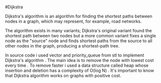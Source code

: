 #Dijkstra

Dijkstra's algorithm is an algorithm for finding the shortest paths between nodes in a graph, which may represent, for example, road networks.

The algorithm exists in many variants; Dijkstra's original variant found the shortest path between two nodes but a more common variant fixes a single node as the "source" node and finds shortest paths from the source to all other nodes in the graph, producing a shortest-path tree.

In source code i used vector and priority_queue from stl to implement Dijkstra's algorithm . The main idea is to remove the node with lowest cost every time . To remove faster i used a data structure called heap whose insertion and deletion has a complexity of O(log N) . It's important to know that Dijkstra algorithm works on graphs with positive cost.
